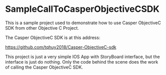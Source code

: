 # SampleCallToCasperObjectiveCSDK

This is  a sample project used to demonstrate how to use Casper ObjectiveC SDK from other Objective C Project.

The Casper ObjectiveC SDK is at this address:

https://github.com/tqhuy2018/Casper-ObjectiveC-sdk

This project is just a very simple IOS App with StoryBoard interface, but the interface is just do nothing. Only the code behind the scene does the work of calling the Casper ObjectiveC SDK.

